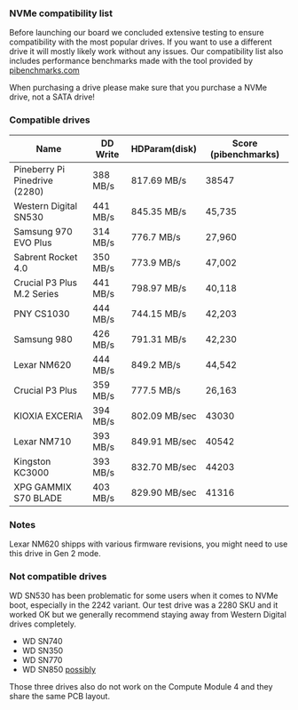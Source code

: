 ### NVMe compatibility list

Before launching our board we concluded extensive testing to ensure compatibility with the most popular drives. If you want to use a different drive it will mostly likely work without any issues. Our compatibility list also includes performance benchmarks made with the tool provided by [pibenchmarks.com](https://pibenchmarks.com)

When purchasing a drive please make sure that you purchase a NVMe drive, not a SATA drive!

### Compatible drives

|Name|DD Write|HDParam(disk)|Score (pibenchmarks)|
|---|---|---|---|
|Pineberry Pi Pinedrive (2280)|388 MB/s|817.69 MB/s|38547|
|Western Digital SN530|441 MB/s|845.35 MB/s|45,735|
|Samsung 970 EVO Plus|314 MB/s|776.7 MB/s|27,960|
|Sabrent Rocket 4.0|350 MB/s|773.9 MB/s|47,002|
|Crucial P3 Plus M.2 Series|441 MB/s|798.97 MB/s|40,118|
|PNY CS1030|444 MB/s|744.15 MB/s|42,203|
|Samsung 980|426 MB/s|791.31 MB/s|42,230|
|Lexar NM620|444 MB/s|849.2 MB/s|44,542|
|Crucial P3 Plus|359 MB/s|777.5 MB/s|26,163|
|KIOXIA EXCERIA|394 MB/s|802.09 MB/sec|43030|
|Lexar NM710|393 MB/s|849.91 MB/sec|40542|
|Kingston KC3000|393 MB/s |832.70 MB/sec|44203|
|XPG GAMMIX S70 BLADE|403 MB/s |829.90 MB/sec |41316|

### Notes
Lexar NM620 shipps with various firmware revisions, you might need to use this drive in Gen 2 mode.

### Not compatible drives

WD SN530 has been problematic for some users when it comes to NVMe boot, especially in the 2242 variant. Our test drive was a 2280 SKU and it worked OK but we generally recommend staying away from Western Digital drives completely. 

- WD SN740
- WD SN350
- WD SN770
- WD SN850 [possibly](https://github.com/raspberrypi/linux/issues/5217)

Those three drives also do not work on the Compute Module 4 and they share the same PCB layout. 
